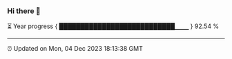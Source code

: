 ### Hi there 👋

⏳ Year progress { ███████████████████████████▁▁▁ } 92.54 %

---

⏰ Updated on Mon, 04 Dec 2023 18:13:38 GMT
